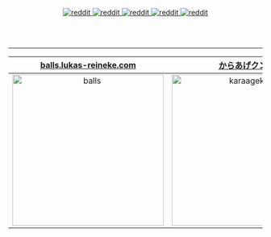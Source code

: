 <p align="center">
    <a href="https://lukas-reineke.com" target="_blank">
    </a>
</p>

<p float="left" align="center">
    <a href="https://twitter.com/LukasReineke" target="_blank">
        <img src="https://img.shields.io/badge/Twitter-1DA1F2?style=for-the-badge&logo=twitter&logoColor=white" alt="reddit"/>
    </a>
    <a href="https://reddit.com/u/lukas-reineke" target="_blank">
        <img src="https://img.shields.io/badge/Reddit-FF4500?style=for-the-badge&logo=reddit&logoColor=white" alt="reddit"/>
    </a>
    <a href="https://stackoverflow.com/users/9083959/lukas-reineke" target="_blank">
        <img src="https://img.shields.io/badge/Stack_Overflow-FE7A16?style=for-the-badge&logo=stack-overflow&logoColor=white" alt="reddit"/>
    </a>
    <a href="https://medium.com/@lukas.reineke" target="_blank">
        <img src="https://img.shields.io/badge/Medium-12100E?style=for-the-badge&logo=medium&logoColor=white" alt="reddit"/>
    </a>
    <a href="https://dev.to/lukasreineke" target="_blank">
        <img src="https://img.shields.io/badge/dev.to-0A0A0A?style=for-the-badge&logo=dev.to&logoColor=white" alt="reddit"/>
    </a>
</p>

</br>
</br>

---

<div align="center">

|             [balls.lukas-reineke.com](https://balls.lukas-reineke.com)             |                                                          [からあげクン.jp](https://からあげクン.jp)                                                           |                                                                                          [Mechanical keyboard business card](https://medium.com/henngeblog/mechanical-keyboard-business-card-83385aa8bc29)                                                                                          |
| :--------------------------------------------------------------------------------: | :-----------------------------------------------------------------------------------------------------------------------------------------------------------: | :-------------------------------------------------------------------------------------------------------------------------------------------------------------------------------------------------------------------------------------------------------------------------------------------------: |
| <img src="https://i.imgur.com/MA1jj5p.gif" alt="balls" width="300" height="300" /> | <img src="https://user-images.githubusercontent.com/12900252/144735167-a68d62b6-633f-44da-ad8c-50a0e99eaaa2.gif" alt="karaagekun" width="300" height="300" /> | <a href="https://medium.com/henngeblog/mechanical-keyboard-business-card-83385aa8bc29" target="_blank"></a><img src="https://user-images.githubusercontent.com/12900252/144735339-fd735f9c-47f8-49be-b8cb-fca3eaa1d82f.jpg" alt="mechanical-keyboard-business-card" width="300" height="300" /><a/> |

</div>
